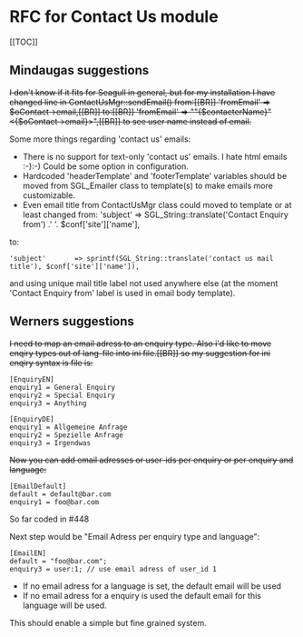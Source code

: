 <!-- Name: RFC/Modules/Contactus -->
<!-- Version: 4 -->
<!-- Last-Modified: 2006/02/04 21:17:18 -->
<!-- Author: werner -->
# RFC for Contact Us module
[[TOC]]

## Mindaugas suggestions

~~I don't know if it fits for Seagull in general, but for my installation I have changed line in ContactUsMgr::sendEmail() from:[[BR]]
'fromEmail'     => $oContact->email,[[BR]]
to:[[BR]]
'fromEmail'     => "\"{$contacterName}\" <{$oContact->email}>",[[BR]]
to see user name instead of email.~~


Some more things regarding 'contact us' emails:
  * There is no support for text-only 'contact us' emails. I hate html emails :-):-) Could be some option in configuration.
  * Hardcoded 'headerTemplate' and 'footerTemplate' variables should be moved from SGL_Emailer class to template(s) to make emails more customizable.
  * Even email title from ContactUsMgr class could moved to template or at least changed from:
    'subject'       => SGL_String::translate('Contact Enquiry from') .' '. $conf['site']['name'],

  to:

    'subject'       => sprintf(SGL_String::translate('contact us mail title'), $conf['site']['name']),

  and using unique mail title label not used anywhere else (at the moment 'Contact Enquiry from' label is used in email body template).

## Werners suggestions
~~I need to map an email adress to an enquiry type.
Also i'd like to move enqiry types out of lang-file into ini file.[[BR]]
so my suggestion for ini enqiry syntax is file is:~~

    [EnquiryEN]
    enquiry1 = General Enquiry
    enquiry2 = Special Enquiry
    enquiry3 = Anything
    
    [EnquiryDE]
    enquiry1 = Allgemeine Anfrage
    enquiry2 = Spezielle Anfrage
    enquiry3 = Irgendwas

~~Now you can add email adresses or user-ids per enquiry or per enquiry and language:~~

    [EmailDefault]
    default = default@bar.com
    enquiry1 = foo@bar.com

So far coded in #448

Next step would be "Email Adress per enquiry type and language":


    [EmailEN]
    default = "foo@bar.com";
    enquiry3 = user:1; // use email adress of user_id 1


  * If no email adress for a language is set, the default email will be used
  * If no email adress for a enquiry is used the default email for this language will be used.

This should enable a simple but fine grained system.

